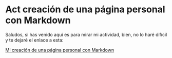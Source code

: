 # Act creación de una página personal con Markdown
Saludos, si has venido aquí es para mirar mi actividad, bien, no lo haré difícil y te dejaré el enlace a esta:

[Mi creación de una página personal con Markdown](https://github.com/JoelOrtegaBorreguero/Creacion_de_una_pagina_personal_con_Markdown_Joel/blob/main/Inicio/Presentacion.md)
